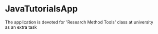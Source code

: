 # JavaTutorialsApp
The application is devoted for 'Research Method Tools' class at university as an extra task 
